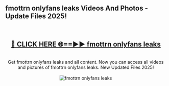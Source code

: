 <h2>fmottrn onlyfans leaks Videos And Photos - Update Files 2025!</h2>
<br>
<div align="center">
<h2><a href="https://top-ai-tools.click/QrbHav" rel="nofollow">🔴 CLICK HERE 🌐==►► fmottrn onlyfans leaks</a></h2>
<br>
Get fmottrn onlyfans leaks and all content. Now you can access all videos and pictures of fmottrn onlyfans leaks. New Updated Files 2025!
<br>
<br>
<a href="https://top-ai-tools.click/QrbHav" rel="nofollow" data-target="animated-image.originalLink"><img src="https://i.ibb.co.com/WyWwxjT/player-gif2.gif" alt="fmottrn onlyfans leaks" style="max-width: 100%; display: inline-block;" data-target="animated-image.originalImage"></a>
</div>
<br>